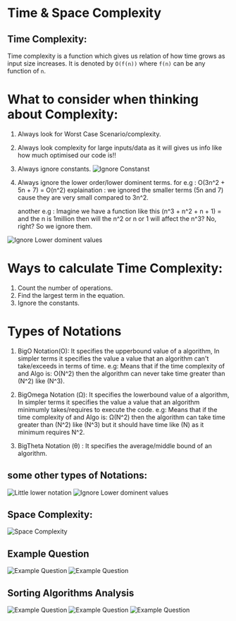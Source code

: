 # Time & Space Complexity


## Time Complexity:
Time complexity is a function which gives us relation of how time grows as input size increases. It is denoted by `O(f(n))` where `f(n)` can be any function of `n`.

# What to consider when thinking about Complexity:
1. Always look for Worst Case Scenario/complexity.
2. Always look complexity for large inputs/data as it will gives us info like how much optimised our code is!!
3. Always ignore constants.
   ![Ignore Constanst](./images/img2.png)
4. Always ignore the lower order/lower dominent terms.
   for e.g : O(3n^2 + 5n + 7) = O(n^2)
   explaination : we ignored the smaller terms (5n and 7) cause they are very small compared to 3n^2.

   another e.g : Imagine we have a function like this (n^3 + n^2 + n + 1) = 
   and the n is 1million then will the n^2 or n or 1 will affect the n^3? No, right? So we ignore them.

<!-- insert image in readme file -->
![Ignore Lower dominent values](./images/img1.png)


# Ways to calculate Time Complexity:
1. Count the number of operations.
2. Find the largest term in the equation.
3. Ignore the constants.

# Types of Notations

1. BigO Notation(O): It specifies the upperbound value of a algorithm, In simpler terms it specifies the value a value that an algorithm can't take/exceeds in terms of time. 
   e.g: Means that if the time complexity of and Algo is: O(N^2)
   then the algorithm can never take time greater than (N^2) like (N^3).

2. BigOmega Notation (Ω): It specifies the lowerbound value of a algorithm, In simpler terms it specifies the value a value that an algorithm minimumly takes/requires to execute the code. 
   e.g: Means that if the time complexity of and Algo is: Ω(N^2)
   then the algorithm can take time greater than (N^2) like (N^3) but it should have time like (N) as it minimum requires N^2.

3. BigTheta Notation (θ) : It specifies the average/middle bound of an algorithm.

## some other types of Notations:

![Little lower notation](./images/img3.png)
![Ignore Lower dominent values](./images/img4.png)

## Space Complexity:
![Space Complexity](./images/img5.png)

## Example Question

![Example Question](./images/img6.png)
![Example Question](./images/img7.png)

## Sorting Algorithms Analysis

![Example Question](./images/img8.png)
![Example Question](./images/img9.png)
![Example Question](./images/img10.png)
